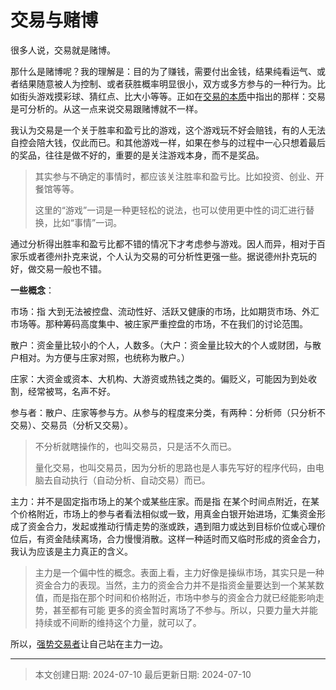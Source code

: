 # 交易与赌博

很多人说，交易就是赌博。

那什么是赌博呢？我的理解是：目的为了赚钱，需要付出金钱，结果纯看运气、或者结果随意被人为控制、或者获胜概率明显很小，双方或多方参与的一种行为。比如街头游戏摸彩球、猜红点、比大小等等。正如在[交易的本质](2-2.交易的本质.md)中指出的那样：交易是可分析的。从这一点来说交易跟赌博就不一样。

我认为交易是一个关于胜率和盈亏比的游戏，这个游戏玩不好会赔钱，有的人无法自控会陪大钱，仅此而已。和其他游戏一样，如果在参与的过程中一心只想着最后的奖品，往往是做不好的，重要的是关注游戏本身，而不是奖品。

> 其实参与不确定的事情时，都应该关注胜率和盈亏比。比如投资、创业、开餐馆等等。
>
> 这里的“游戏”一词是一种更轻松的说法，也可以使用更中性的词汇进行替换，比如“事情”一词。

通过分析得出胜率和盈亏比都不错的情况下才考虑参与游戏。因人而异，相对于百家乐或者德州扑克来说，个人认为交易的可分析性更强一些。据说德州扑克玩的好，做交易一般也不错。



**一些概念**：

市场：指 大到无法被控盘、流动性好、活跃又健康的市场，比如期货市场、外汇市场等。那种筹码高度集中、被庄家严重控盘的市场，不在我们的讨论范围。

散户：资金量比较小的个人，人数多。（大户：资金量比较大的个人或财团，与散户相对。为方便与庄家对照，也统称为散户。）

庄家：大资金或资本、大机构、大游资或热钱之类的。偏贬义，可能因为到处收割，经常被骂，名声不好。

参与者：散户、庄家等参与方。从参与的程度来分类，有两种：分析师（只分析不交易）、交易员（分析又交易）。

> 不分析就瞎操作的，也叫交易员，只是活不久而已。
>
> 量化交易，也叫交易员，因为分析的思路也是人事先写好的程序代码，由电脑去自动执行（自动分析、自动交易）而已。

主力：并不是固定指市场上的某个或某些庄家。而是指 在某个时间点附近，在某个价格附近，市场上的参与者看法相似或一致，用真金白银开始进场，汇集资金形成了资金合力，发起或推动行情走势的涨或跌，遇到阻力或达到目标价位或心理价位后，有资金陆续离场，合力慢慢消散。这样一种适时而又临时形成的资金合力，我认为应该是主力真正的含义。

> 主力是一个偏中性的概念。表面上看，主力好像是操纵市场，其实只是一种资金合力的表现。当然，主力的资金合力并不是指资金量要达到一个某某数值，而是指在那个时间和价格附近，市场中参与的资金合力就已经能影响走势，甚至都有可能 更多的资金暂时离场了不参与。所以，只要力量大并能持续或不间断的维持这个力量，就可以了。



所以，[强势交易者](2-1.交易者分类.md)让自己站在主力一边。




---

> 本文创建日期: 2024-07-10
> 最后更新日期: 2024-07-10